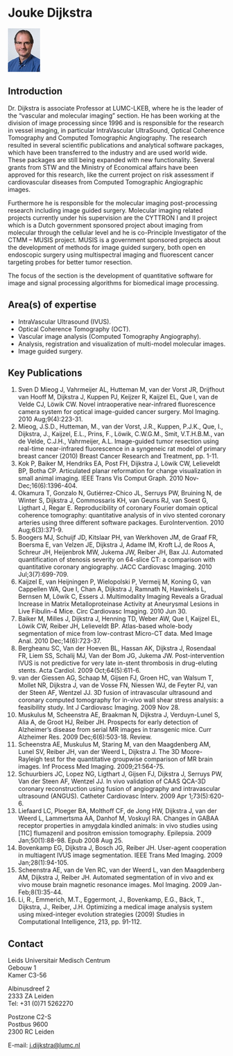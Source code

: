 # Jouke Dijkstra
![](../assets/img/Jouke_Dijkstra_small.jpg)

## Introduction
Dr. Dijkstra is associate Professor at LUMC-LKEB, where he is the leader of the “vascular and molecular imaging” section. He has been working at the division of image processing since 1996 and is responsible for the research in vessel imaging, in particular IntraVascular UltraSound, Optical Coherence Tomography and Computed Tomographic Angiography. The research resulted in several scientific publications and analytical software packages, which have been transferred to the industry and are used world wide. These packages are still being expanded with new functionality. Several grants from STW and the Ministry of Economical affairs have been approved for this research, like the current project on risk assessment if cardiovascular diseases from Computed Tomographic Angiographic images.

Furthermore he is responsible for the molecular imaging post-processing research including image guided surgery. Molecular imaging related projects currently under his supervision are the CYTTRON I and II project which is a Dutch government sponsored project about imaging from molecular through the cellular level and he is co-Principle Investigator of the CTMM – MUSIS project. MUSIS is a government sponsored projects about the development of methods for image guided surgery, both open en endoscopic surgery using multispectral imaging and fluorescent cancer targeting probes for better tumor resection.

The focus of the section is the development of quantitative software for image and signal processing algorithms for biomedical image processing.

## Area(s) of expertise
- IntraVascular Ultrasound (IVUS).
- Optical Coherence Tomography (OCT).
- Vascular image analysis (Computed Tomography Angiography).
- Analysis, registration and visualization of multi-model molecular images.
- Image guided surgery.

## Key Publications
1. Sven D Mieog J, Vahrmeijer AL, Hutteman M, van der Vorst JR, Drijfhout van Hooff M, Dijkstra J, Kuppen PJ, Keijzer R, Kaijzel EL, Que I, van de Velde CJ, Löwik CW. Novel intraoperative near-infrared fluorescence camera system for optical image-guided cancer surgery. Mol Imaging. 2010 Aug;9(4):223-31.
2. Mieog, J.S.D., Hutteman, M., van der Vorst, J.R., Kuppen, P.J.K., Que, I., Dijkstra, J., Kaijzel, E.L., Prins, F., Löwik, C.W.G.M., Smit, V.T.H.B.M., van de Velde, C.J.H., Vahrmeijer, A.L. Image-guided tumor resection using real-time near-infrared fluorescence in a syngeneic rat model of primary breast cancer (2010) Breast Cancer Research and Treatment, pp. 1-11.
3. Kok P, Baiker M, Hendriks EA, Post FH, Dijkstra J, Löwik CW, Lelieveldt BP, Botha CP. Articulated planar reformation for change visualization in small animal imaging. IEEE Trans Vis Comput Graph. 2010 Nov-Dec;16(6):1396-404.
4. Okamura T, Gonzalo N, Gutiérrez-Chico JL, Serruys PW, Bruining N, de Winter S, Dijkstra J, Commossaris KH, van Geuns RJ, van Soest G, Ligthart J, Regar E. Reproducibility of coronary Fourier domain optical coherence tomography: quantitative analysis of in vivo stented coronary arteries using three different software packages. EuroIntervention. 2010 Aug;6(3):371-9.
5. Boogers MJ, Schuijf JD, Kitslaar PH, van Werkhoven JM, de Graaf FR, Boersma E, van Velzen JE, Dijkstra J, Adame IM, Kroft LJ, de Roos A, Schreur JH, Heijenbrok MW, Jukema JW, Reiber JH, Bax JJ. Automated quantification of stenosis severity on 64-slice CT: a comparison with quantitative coronary angiography. JACC Cardiovasc Imaging. 2010 Jul;3(7):699-709.
6. Kaijzel E, van Heijningen P, Wielopolski P, Vermeij M, Koning G, van Cappellen WA, Que I, Chan A, Dijkstra J, Ramnath N, Hawinkels L, Bernsen M, Löwik C, Essers J. Multimodality Imaging Reveals a Gradual Increase in Matrix Metalloproteinase Activity at Aneurysmal Lesions in Live Fibulin-4 Mice. Circ Cardiovasc Imaging. 2010 Jun 30.
7. Baiker M, Milles J, Dijkstra J, Henning TD, Weber AW, Que I, Kaijzel EL, Löwik CW, Reiber JH, Lelieveldt BP. Atlas-based whole-body segmentation of mice from low-contrast Micro-CT data. Med Image Anal. 2010 Dec;14(6):723-37.
8. Bergheanu SC, Van der Hoeven BL, Hassan AK, Dijkstra J, Rosendaal FR, Liem SS, Schalij MJ, Van der Bom JG, Jukema JW. Post-intervention IVUS is not predictive for very late in-stent thrombosis in drug-eluting stents. Acta Cardiol. 2009 Oct;64(5):611-6.
9. van der Giessen AG, Schaap M, Gijsen FJ, Groen HC, van Walsum T, Mollet NR, Dijkstra J, van de Vosse FN, Niessen WJ, de Feyter PJ, van der Steen AF, Wentzel JJ. 3D fusion of intravascular ultrasound and coronary computed tomography for in-vivo wall shear stress analysis: a feasibility study. Int J Cardiovasc Imaging. 2009 Nov 28.
10. Muskulus M, Scheenstra AE, Braakman N, Dijkstra J, Verduyn-Lunel S, Alia A, de Groot HJ, Reiber JH. Prospects for early detection of Alzheimer’s disease from serial MR images in transgenic mice. Curr Alzheimer Res. 2009 Dec;6(6):503-18. Review.
11. Scheenstra AE, Muskulus M, Staring M, van den Maagdenberg AM, Lunel SV, Reiber JH, van der Weerd L, Dijkstra J. The 3D Moore-Rayleigh test for the quantitative groupwise comparison of MR brain images. Inf Process Med Imaging. 2009;21:564-75.
12. Schuurbiers JC, Lopez NG, Ligthart J, Gijsen FJ, Dijkstra J, Serruys PW, Van der Steen AF, Wentzel JJ. In vivo validation of CAAS QCA-3D coronary reconstruction using fusion of angiography and intravascular ultrasound (ANGUS). Catheter Cardiovasc Interv. 2009 Apr 1;73(5):620-6.
13. Liefaard LC, Ploeger BA, Molthoff CF, de Jong HW, Dijkstra J, van der Weerd L, Lammertsma AA, Danhof M, Voskuyl RA. Changes in GABAA receptor properties in amygdala kindled animals: in vivo studies using [11C] flumazenil and positron emission tomography. Epilepsia. 2009 Jan;50(1):88-98. Epub 2008 Aug 25.
14. Bovenkamp EG, Dijkstra J, Bosch JG, Reiber JH. User-agent cooperation in multiagent IVUS image segmentation. IEEE Trans Med Imaging. 2009 Jan;28(1):94-105.
15. Scheenstra AE, van de Ven RC, van der Weerd L, van den Maagdenberg AM, Dijkstra J, Reiber JH. Automated segmentation of in vivo and ex vivo mouse brain magnetic resonance images. Mol Imaging. 2009 Jan-Feb;8(1):35-44.
16. Li, R., Emmerich, M.T., Eggermont, J., Bovenkamp, E.G., Bäck, T., Dijkstra, J., Reiber, J.H. Optimizing a medical image analysis system using mixed-integer evolution strategies (2009) Studies in Computational Intelligence, 213, pp. 91-112.

## Contact
Leids Universitair Medisch Centrum<br>
Gebouw 1<br>
Kamer C3-56<br>

Albinusdreef 2<br>
2333 ZA Leiden<br>
Tel: +31 (0)71 5262270<br>

Postzone C2-S<br>
Postbus 9600<br>
2300 RC Leiden<br>

E-mail: j.dijkstra@lumc.nl